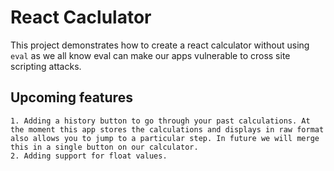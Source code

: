 # React Caclulator

This project demonstrates how to create a react calculator without using `eval` as we all know eval can make our apps vulnerable to cross site scripting attacks.

## Upcoming features 
    1. Adding a history button to go through your past calculations. At the moment this app stores the calculations and displays in raw format also allows you to jump to a particular step. In future we will merge this in a single button on our calculator.
    2. Adding support for float values.